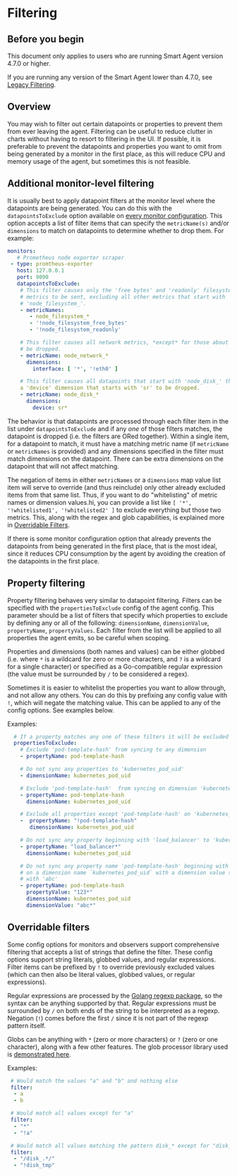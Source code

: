 # Filtering

## Before you begin

This document only applies to users who are running Smart Agent version 4.7.0 or higher. 

If you are running any version of the Smart Agent lower than 4.7.0, see [Legacy Filtering](legacy-filtering.md).

## Overview

You may wish to filter out certain datapoints or properties to prevent them
from ever leaving the agent. Filtering can be useful to reduce clutter in
charts without having to resort to filtering in the UI.  If possible, it is
preferable to prevent the datapoints and properties you want to omit from being
generated by a monitor in the first place, as this will reduce CPU and memory
usage of the agent, but sometimes this is not feasible.

## Additional monitor-level filtering

It is usually best to apply datapoint filters at the monitor level where the
datapoints are being generated.  You can do this with the `datapointsToExclude`
option available on [every monitor
configuration](./monitor-config.md#common-configuration).  This option accepts
a list of filter items that can specify the `metricName(s)` and/or `dimensions`
to match on datapoints to determine whether to drop them.  For example:

```yaml
monitors:
   # Prometheus node exporter scraper
 - type: promtheus-exporter
   host: 127.0.0.1
   port: 9090
   datapointsToExclude:
    # This filter causes only the 'free bytes' and 'readonly' filesystem
    # metrics to be sent, excluding all other metrics that start with
    # 'node_filesystem_'.
    - metricNames:
       - node_filesystem_*
       - '!node_filesystem_free_bytes'
       - '!node_filesystem_readonly'

    # This filter causes all network metrics, *except* for those about eth0, to
    # be dropped.
    - metricName: node_network_*
      dimensions:
        interface: [ '*', '!eth0' ]

    # This filter causes all datapoints that start with 'node_disk_' that have
    a 'device' dimension that starts with 'sr' to be dropped.
    - metricName: node_disk_*
      dimensions:
        device: sr*
```

The behavior is that datapoints are processed through each filter item in the
list under `datapointsToExclude` and if any *one* of those filters matches, the
datapoint is dropped (i.e. the filters are ORed together).  Within a single
item, for a datapoint to match, it must have a matching metric name (if
`metricName` or `metricNames` is provided) and any dimensions specified in the
filter must match dimensions on the datapoint.  There can be extra dimensions
on the datapoint that will not affect matching.

The negation of items in either `metricNames` or a `dimensions` map value list
item will serve to override (and thus reinclude) only other already excluded
items from that same list.  Thus, if you want to do "whitelisting" of metric
names or dimension values.hi, you can provide a list like `[ '*',
'!whitelisted1', '!whitelisted2' ]` to exclude everything but those two
metrics.  This, along with the regex and glob capabilities, is explained more
in [Overridable Filters](#overridable-filters).

If there is some monitor configuration option that already prevents the
datapoints from being generated in the first place, that is the most ideal,
since it reduces CPU consumption by the agent by avoiding the creation of the
datapoints in the first place.

## Property filtering
Property filtering behaves very similar to datapoint filtering.
Filters can be specified with the `propertiesToExclude` config of the agent
config. This parameter should be a list of filters that specify which
properties to exclude by defining any or all of the following: `dimensionName`,
`dimensionValue`, `propertyName`, `propertyValues`. Each filter from the list
will be applied to all properties the agent emits, so be careful when scoping.

Properties and dimensions (both names and values) can be either
globbed (i.e. where `*` is a wildcard for zero or more characters, and `?` is
a wildcard for a single character) or specified as a Go-compatible regular
expression (the value must be surrounded by `/` to be considered a regex).

Sometimes it is easier to whitelist the properties you want to allow through,
and not allow any others.
You can do this by prefixing any config value with `!`, which will negate the
matching value. This can be applied to any of the config options.
See examples below.


Examples:
```yaml
  # If a property matches any one of these filters it will be excluded
  propertiesToExclude:
    # Exclude 'pod-template-hash' from syncing to any dimension
    - propertyName: pod-template-hash

    # Do not sync any properties to 'kubernetes_pod_uid'
    - dimensionName: kubernetes_pod_uid

    # Exclude 'pod-template-hash'  from syncing on dimension 'kubernetes_pod_uid'
    - propertyName: pod-template-hash
      dimensionName: kubernetes_pod_uid

    # Exclude all properties except 'pod-template-hash' on 'kubernetes_pod_uid'
    -  propertyName: "!pod-template-hash"
       dimensionName: kubernetes_pod_uid

    # Do not sync any property beginning with 'load_balancer' to 'kubernetes_pod_uid'
    - propertyName: "load_balancer*"
      dimensionName: kubernetes_pod_uid

    # Do not sync any property name 'pod-template-hash' beginning with value '123'
    # on a dimension name `kubernetes_pod_uid` with a dimension value starting
    # with 'abc'
    - propertyName: pod-template-hash
      propertyValue: "123*"
      dimensionName: kubernetes_pod_uid
      dimensionValue: "abc*"
```

## Overridable filters

Some config options for monitors and observers support comprehensive filtering
that accepts a list of strings that define the filter.  These config options
support string literals, globbed values, and regular expressions.  Filter items
can be prefixed by `!` to override previously excluded values (which can then
also be literal values, globbed values, or regular expressions).

Regular expressions are processed by the [Golang regexp
package](https://golang.org/pkg/regexp/syntax/), so the syntax can be anything
supported by that.  Regular expressions must be surrounded by `/` on both ends
of the string to be interpreted as a regexp. Negation (`!`) comes before the
first `/` since it is not part of the regexp pattern itself.

Globs can be anything with `*` (zero or more characters) or `?` (zero or one
character), along with a few other features.  The glob processor library used
is [demonstrated here](https://github.com/gobwas/glob#example).

Examples:

```yaml
 # Would match the values "a" and "b" and nothing else
 filter:
  - a
  - b

 # Would match all values except for "a"
 filter:
  - "*"
  - "!a"

 # Would match all values matching the pattern disk_* except for "disk_tmp"
 filter:
  - "/disk_.*/"
  - "!disk_tmp"

```

